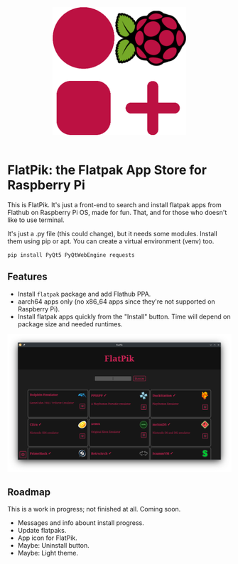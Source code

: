 <div align="center"><img src="img/FlatPik.png" style="width: 300px; margin-bottom:20px"></div>

# FlatPik: the Flatpak App Store for Raspberry Pi


This is FlatPik. It's just a front-end to search and install flatpak apps from Flathub on Raspberry Pi OS, made for fun. That, and for those who doesn't like to use terminal.

It's just a .py file (this could change), but it needs some modules. Install them using pip or apt. You can create a virtual environment (venv) too.
```shell
pip install PyQt5 PyQtWebEngine requests
```
## Features

* Install `flatpak` package and add Flathub PPA.
* aarch64 apps only (no x86_64 apps since they're not supported on Raspberry Pi).
* Install flatpak apps quickly from the "Install" button. Time will depend on package size and needed runtimes.

![Captura de FlatpPik](img/featured.png)

## Roadmap

This is a work in progress; not finished at all. Coming soon.

* Messages and info abount install progress.
* Update flatpaks.
* App icon for FlatPik.
* Maybe: Uninstall button.
* Maybe: Light theme.
